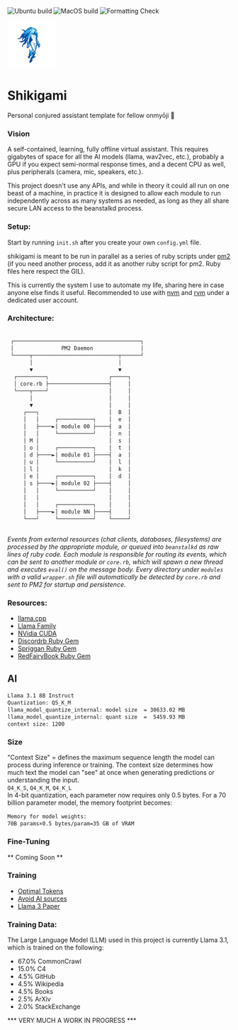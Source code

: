 ![Ubuntu build](https://github.com/Ifiht/Shikigami/actions/workflows/ubuntu.yml/badge.svg)
![MacOS build](https://github.com/Ifiht/Shikigami/actions/workflows/macos.yml/badge.svg)
![Formatting Check](https://github.com/Ifiht/Shikigami/actions/workflows/syntax.yml/badge.svg)

<img src="https://raw.githubusercontent.com/Ifiht/Shikigami/main/resources/Ice_Spirit_by_Rasgar.png" width="109" height="109">

# Shikigami
Personal conjured assistant template for fellow onmyōji :bookmark:

### Vision
A self-contained, learning, fully offline virtual assistant. This requires gigabytes of space for all the AI models (llama, wav2vec, etc.), probably a GPU if you expect semi-normal response times, and a decent CPU as well, plus peripherals (camera, mic, speakers, etc.).

This project doesn't use any APIs, and while in theory it could all run on one beast of a machine, in practice it is designed to allow each module to run independently across as many systems as needed, as long as they all share secure LAN access to the beanstalkd process.

### Setup:
Start by running `init.sh` after you create your own `config.yml` file.

shikigami is meant to be run in parallel as a series of ruby scripts under [pm2](https://pm2.keymetrics.io/) (if you need another process, add it as another ruby script for pm2. Ruby files here respect the GIL).

This is currently the system I use to automate my life, sharing here in case anyone else finds it useful. Recommended to use with [nvm](https://github.com/nvm-sh/nvm) and [rvm](https://github.com/rvm/rvm) under a dedicated user account.

### Architecture:
```
                                            
 ┌────────────────────────────────────────┐ 
 │               PM2 Daemon               │ 
 └─────┬───────────────────────────┬──────┘ 
       │                           │        
       ▼                           ▼        
  ┌─────────┐                   ┌─────┐     
  │ core.rb ├───────────────────┤     │     
  └────┬────┘                   │     │     
       │                        │     │     
       ▼                        │     │     
     ┌───┐                      │  B  │     
     │   │     ┌───────────┐    │  e  │     
     │   ├────►│ module 00 ├────┤  a  │     
     │   │     └───────────┘    │  n  │     
     │ M │                      │  s  │     
     │ o │     ┌───────────┐    │  t  │     
     │ d ├────►│ module 01 ├────┤  a  │     
     │ u │     └───────────┘    │  l  │     
     │ l │                      │  k  │     
     │ e │     ┌───────────┐    │  d  │     
     │ s ├────►│ module 02 ├────┤     │     
     │   │     └───────────┘    │     │     
     │   │                      │     │     
     │   │     ┌───────────┐    │     │     
     │   ├────►│ module NN ├────┤     │     
     └───┘     └───────────┘    └─────┘     
                                            
```
_Events from external resources (chat clients, databases, filesystems) are processed by the appropriate module, or queued into `beanstalkd` as raw lines of ruby code. Each module is responsible for routing its events, which can be sent to another module or `core.rb`, which will spawn a new thread and executes `eval()` on the message body.
Every directory under `modules` with a valid `wrapper.sh` file will automatically be detected by `core.rb` and sent to PM2 for startup and persistence._

### Resources:
- [llama.cpp](https://github.com/ggerganov/llama.cpp/tree/master)
- [Llama Family](https://huggingface.co/meta-llama)
- [NVidia CUDA](https://developer.nvidia.com/cuda-downloads?target_os=Linux&target_arch=x86_64&Distribution=Ubuntu&target_version=24.04&target_type=runfile_local)
- [Discordrb Ruby Gem](https://github.com/shardlab/discordrb/tree/main)
- [Spriggan Ruby Gem](https://github.com/Ifiht/Spriggan/blob/main)
- [RedFairyBook Ruby Gem](https://github.com/Ifiht/RedFairyBook/tree/main)
## AI
```
Llama 3.1 8B Instruct
Quantization: Q5_K_M
llama_model_quantize_internal: model size  = 30633.02 MB
llama_model_quantize_internal: quant size  =  5459.93 MB
context size: 1200
```
### Size
"Context Size" = defines the maximum sequence length the model can process during inference or training. The context size determines how much text the model can "see" at once when generating predictions or understanding the input.  
`Q4_K_S`, `Q4_K_M`, `Q4_K_L`  
In 4-bit quantization, each parameter now requires only 0.5 bytes. For a 70 billion parameter model, the memory footprint becomes:

    Memory for model weights:
    70B params×0.5 bytes/param=35 GB of VRAM
    
### Fine-Tuning
** Coming Soon **

### Training
- [Optimal Tokens](https://arxiv.org/abs/2203.15556)
- [Avoid AI sources](https://arxiv.org/abs/2305.17493)
- [Llama 3 Paper](https://scontent-iad3-1.xx.fbcdn.net/v/t39.2365-6/468347782_9231729823505907_4580471254289036098_n.pdf?_nc_cat=110&ccb=1-7&_nc_sid=3c67a6&_nc_ohc=Gou09yQLZqwQ7kNvgHlphYw&_nc_zt=14&_nc_ht=scontent-iad3-1.xx&_nc_gid=AWr4p5C4Ebxrs7DbkH5-qon&oh=00_AYDsB9QkEUQRv5gMpkQkcBRMK7COVfO5tiEo0mUwNIOU_g&oe=675A3A80)

### Training Data:
The Large Language Model (LLM) used in this project is currently Llama 3.1, which is trained on the following:
- 67.0% CommonCrawl
- 15.0% C4
- 4.5% GitHub
- 4.5% Wikipedia
- 4.5% Books
- 2.5% ArXiv
- 2.0% StackExchange


*** VERY MUCH A WORK IN PROGRESS ***
